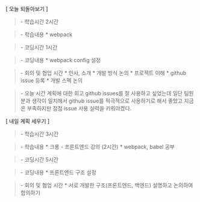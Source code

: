 [ 오늘 되돌아보기 ]

> \- 학습시간
> 2시간

> \- 학습내용
> \* webpack 

> \- 코딩시간
> 1시간

> \- 코딩내용
> \* webpack config 설정

> \- 회의 및 협업 시간
> \* 인사, 소개
> \* 개발 방식 논의
> \* 프로젝트 이해
> \* github issue 등록
> \* 개발 스펙 논의

> \- 오늘 시간 계획에 대한 회고
> github issues를 잘 사용하고 싶었는데 일단 팀원분과 생각이 일치해서 github issue를 적극적으로 사용하기로 해서 좋았고 지금은 부족하지만 점점 issue 사용 실력을 키워야겠다.

[ 내일 계획 세우기 ]

> \- 학습시간
> 3시간

> \- 학습내용
> \* 크롱 - 프론트엔드 강의 (2시간)
> \* webpack, babel 공부

> \- 코딩시간
> 5시간

> \- 코딩내용
> \* 프론트엔드 구조 설정

> \- 회의 및 협업 시간
> \* 서로 개발한 구조(프론트엔드, 백엔드) 설명하고 논의하여 합의하기